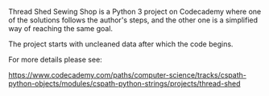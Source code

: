 Thread Shed Sewing Shop is a Python 3 project on Codecademy where one of the solutions follows the author's steps, and the other one is a simplified way of reaching the same goal.

The project starts with uncleaned data after which the code begins.

For more details please see: 

https://www.codecademy.com/paths/computer-science/tracks/cspath-python-objects/modules/cspath-python-strings/projects/thread-shed

